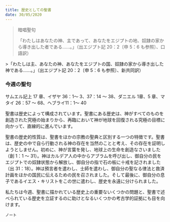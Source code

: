 ```yaml
---
title: 歴史としての聖書
date: 30/05/2020
---
```


> <p>暗唱聖句</p>
> 「わたしはあなたの神、主であって、あなたをエジプトの地、奴隷の家から導き出した者である……。」（出エジプト記 20：2〔申 5：6 も参照〕、口語訳）

<p></p>
>「わたしは主、あなたの神、あなたをエジプトの国、奴隷の家から導き出した神である……。」（出エジプト記 20：2〔申 5：6 も参照〕、新共同訳）

### 今週の聖句
サムエル記上 17 章、イザヤ 36：1～ 3、37：14 ～ 38、ダニエル 1章、5 章、マタイ 26：57 ～ 68、ヘブライ11：1～ 40

聖書は歴史によって構成されています。聖書にある歴史は、神がすべてのものを創造された究極の始まりから、再臨において神が地球を回復される究極の目標に向かって、直線的に進んでいます。

聖書の歴史的性質は、聖書をほかの宗教の聖典と区別する一つの特徴です。聖書は、歴史の中で自ら行動される神の存在を当然のことと考え、その存在を証明しようとしません。初めに、神が言葉を発し、地球上の生命を創造なさいました（創 1：1 ～ 31）。神はカルデア人の中からアブラムを呼び出し、御自分の民をエジプトでの奴隷状態から解放し、御自分の指で石の板に十戒を記されました（出 31：18）。神は預言者を遣わし、士師を遣わし、御自分の聖なる律法と救済計画をほかの国民に伝えるための民を召されました。そして最後に、御自分の息子であるイエス・キリストをこの世に遣わし、歴史を永遠に分けられました。

私たちは今週、聖書に描かれている歴史上の重要ないくつかの問題と、聖書で述べられている歴史を立証するのに助けとなるいくつかの考古学的証拠にも目を向けます。

`ノート`